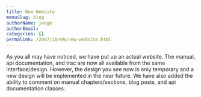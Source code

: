 ```yaml
---
title: New Website
menuSlug: blog
authorName: jwage 
authorEmail: 
categories: []
permalink: /2007/10/09/new-website.html
---
```

As you all may have noticed, we have put up an actual website. The
manual, api documentation, and trac are now all available from the same
interface/design. However, the design you see now is only temporary and
a new design will be implemented in the near future. We have also added
the ability to comment on manual chapters/sections, blog posts, and api
documentation classes.
